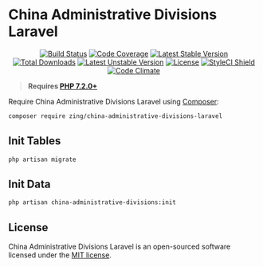 # China Administrative Divisions Laravel
<p align="center">
<a href="https://github.com/zingimmick/china-administrative-divisions-laravel/actions"><img src="https://github.com/zingimmick/china-administrative-divisions-laravel/workflows/tests/badge.svg" alt="Build Status"></a>
<a href="https://codecov.io/gh/zingimmick/china-administrative-divisions-laravel"><img src="https://codecov.io/gh/zingimmick/china-administrative-divisions-laravel/branch/main/graph/badge.svg" alt="Code Coverage" /></a>
<a href="https://packagist.org/packages/zing/china-administrative-divisions-laravel"><img src="https://poser.pugx.org/zing/china-administrative-divisions-laravel/v/stable.svg" alt="Latest Stable Version"></a>
<a href="https://packagist.org/packages/zing/china-administrative-divisions-laravel"><img src="https://poser.pugx.org/zing/china-administrative-divisions-laravel/downloads" alt="Total Downloads"></a>
<a href="https://packagist.org/packages/zing/china-administrative-divisions-laravel"><img src="https://poser.pugx.org/zing/china-administrative-divisions-laravel/v/unstable.svg" alt="Latest Unstable Version"></a>
<a href="https://packagist.org/packages/zing/china-administrative-divisions-laravel"><img src="https://poser.pugx.org/zing/china-administrative-divisions-laravel/license" alt="License"></a>
<a href="https://github.styleci.io/repos/300827378"><img src="https://github.styleci.io/repos/300827378/shield?branch=main" alt="StyleCI Shield"></a>
<a href="https://codeclimate.com/github/zingimmick/china-administrative-divisions-laravel/maintainability"><img src="https://api.codeclimate.com/v1/badges/00b119e14343330b3a65/maintainability" alt="Code Climate" /></a>
</p>

> **Requires [PHP 7.2.0+](https://php.net/releases/)**

Require China Administrative Divisions Laravel using [Composer](https://getcomposer.org):

```bash
composer require zing/china-administrative-divisions-laravel
```

## Init Tables

```bash
php artisan migrate
```

## Init Data

```bash
php artisan china-administrative-divisions:init
```

## License

China Administrative Divisions Laravel is an open-sourced software licensed under the [MIT license](LICENSE).

